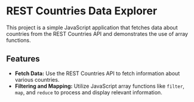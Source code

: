 # REST Countries Data Explorer

This project is a simple JavaScript application that fetches data about countries from the REST Countries API and demonstrates the use of array functions.

## Features

- **Fetch Data:** Use the REST Countries API to fetch information about various countries.
- **Filtering and Mapping:** Utilize JavaScript array functions like `filter`, `map`, and `reduce` to process and display relevant information.

